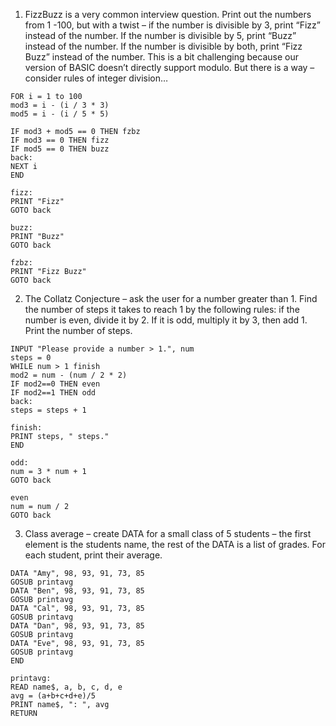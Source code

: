 1. FizzBuzz is a very common interview question. Print out the numbers from 1 -100, but with a twist – if the number is divisible by 3, print “Fizz” instead of the number. If the number is divisible by 5, print “Buzz” instead of the number. If the number is divisible by both, print “Fizz Buzz” instead of the number. This is a bit challenging because our version of BASIC doesn’t directly support modulo. But there is a way – consider rules of integer division…

```BASIC
FOR i = 1 to 100
mod3 = i - (i / 3 * 3)
mod5 = i - (i / 5 * 5)

IF mod3 + mod5 == 0 THEN fzbz
IF mod3 == 0 THEN fizz
IF mod5 == 0 THEN buzz
back:
NEXT i
END

fizz:
PRINT "Fizz"
GOTO back

buzz:
PRINT "Buzz"
GOTO back

fzbz:
PRINT "Fizz Buzz"
GOTO back
```

2. The Collatz Conjecture – ask the user for a number greater than 1. Find the number of steps it takes to reach 1 by the following rules: if the number is even, divide it by 2. If it is odd, multiply it by 3, then add 1. Print the number of steps.

```BASIC
INPUT "Please provide a number > 1.", num
steps = 0
WHILE num > 1 finish
mod2 = num - (num / 2 * 2)
IF mod2==0 THEN even
IF mod2==1 THEN odd
back:
steps = steps + 1

finish:
PRINT steps, " steps."
END

odd:
num = 3 * num + 1
GOTO back

even
num = num / 2
GOTO back

```

3. Class average – create DATA for a small class of 5 students – the first element is the students name, the rest of the DATA is a list of grades. For each student, print their average.

```BASIC
DATA "Amy", 98, 93, 91, 73, 85
GOSUB printavg
DATA "Ben", 98, 93, 91, 73, 85
GOSUB printavg
DATA "Cal", 98, 93, 91, 73, 85
GOSUB printavg
DATA "Dan", 98, 93, 91, 73, 85
GOSUB printavg
DATA "Eve", 98, 93, 91, 73, 85
GOSUB printavg
END

printavg:
READ name$, a, b, c, d, e
avg = (a+b+c+d+e)/5
PRINT name$, ": ", avg
RETURN
```
